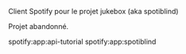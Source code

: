 Client Spotify pour le projet jukebox (aka spotiblind)

Projet abandonné.

spotify:app:api-tutorial
spotify:app:spotiblind
